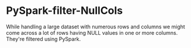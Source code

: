 # PySpark-filter-NullCols
While handling a large dataset with numerous rows and columns we might come across a lot of rows having NULL values in one or more columns. They're filtered using PySpark.
